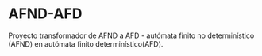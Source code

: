 # AFND-AFD
Proyecto transformador de AFND a AFD - autómata finito no determinístico (AFND) en autómata finito determinístico(AFD).
